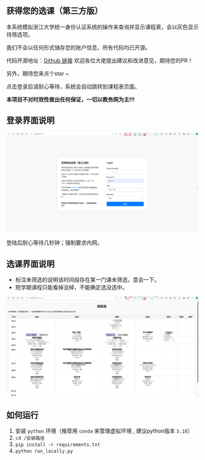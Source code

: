 ## 获得您的选课（第三方版）
本系统模拟浙江大学统一身份认证系统的操作来查询并显示课程表，会以灰色显示待筛选项。

我们不会以任何形式储存您的账户信息，所有代码均已开源。

代码开源地址：<a href="https://github.com/ZJU-R/zjuTimeTable" target="_blank">Github 链接</a> 欢迎各位大佬提出建议和改进意见，期待您的PR！

另外，期待您来点个star ~

点击登录后请耐心等待，系统会自动跳转到课程表页面。

**本项目不对时效性做出任何保证，一切以教务网为主!!!** 

## 登录界面说明

![0704cb9cb77bfe17d8058ae8bea512f](./assets/0704cb9cb77bfe17d8058ae8bea512f.png)

登陆后耐心等待几秒钟；强制要求内网。

## 选课界面说明

- 标注未筛选的说明该时间段存在某一门课未筛选，意会一下。
- 短学期课程只能看掉没掉，不能确定选没选中。

![cda15383127f385901c70249e607c11](./assets/cda15383127f385901c70249e607c11.png)

## 如何运行

1. 安装 `python` 环境（推荐用 `conda` 来管理虚拟环境 , 建议python版本 `3.10`）
2. `cd /安装路径`
3. `pip install -r requirements.txt`
4. `python run_locally.py`
